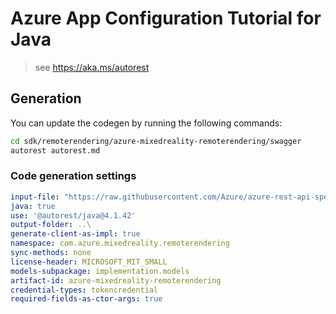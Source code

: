 # Azure App Configuration Tutorial for Java

> see https://aka.ms/autorest

## Generation

You can update the codegen by running the following commands:

```bash
cd sdk/remoterendering/azure-mixedreality-remoterendering/swagger
autorest autorest.md
```

### Code generation settings
``` yaml
input-file: "https://raw.githubusercontent.com/Azure/azure-rest-api-specs/2a65b0a2bbd9113b91c889f187d8778c2725c0b9/specification/mixedreality/data-plane/Microsoft.MixedReality/stable/2021-01-01/mr-arr.json"
java: true
use: '@autorest/java@4.1.42'
output-folder: ..\
generate-client-as-impl: true
namespace: com.azure.mixedreality.remoterendering
sync-methods: none
license-header: MICROSOFT_MIT_SMALL
models-subpackage: implementation.models
artifact-id: azure-mixedreality-remoterendering
credential-types: tokencredential
required-fields-as-ctor-args: true
```
